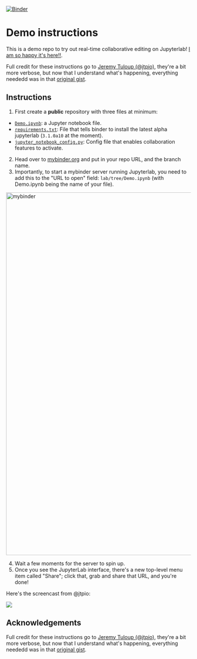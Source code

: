 [![Binder](https://mybinder.org/badge_logo.svg)](https://mybinder.org/v2/gh/firasm/RTC_test/main?urlpath=lab%2Ftree%2FDemo.ipynb)

# Demo instructions

This is a demo repo to try out real-time collaborative editing on Jupyterlab! [I am so happy it's here!!](https://github.com/jupyterlab/jupyterlab/issues/5382).

Full credit for these instructions go to [Jeremy Tuloup (@jtpio)](https://gist.github.com/jtpio/6ce26381703355e0ef1da4af742b7f72), they're a bit more verbose, but now that I understand what's happening, everything neededd was in that [original gist](https://gist.github.com/jtpio/6ce26381703355e0ef1da4af742b7f72).

## Instructions

1. First create a **public** repository with three files at minimum:
  - [`Demo.ipynb`](Demo.ipynb): a Jupyter notebook file.
  - [`requirements.txt`](requirements.txt): File that tells binder to install the latest alpha jupyterlab (`3.1.0a10` at the moment).
  - [`jupyter_notebook_config.py`](jupyter_notebook_config.py): Config file that enables collaboration features to activate.
2. Head over to [mybinder.org](https://mybinder.org) and put in your repo URL, and the branch name.
3. Importantly, to start a mybinder server running Jupyterlab, you need to add this to the "URL to open" field: `lab/tree/Demo.ipynb` (with Demo.ipynb being the name of your file).

<img width="990" alt="mybinder" src="https://user-images.githubusercontent.com/2507459/119846797-4aecdc80-bebf-11eb-9f14-a7fd200575b6.png">

4. Wait a few moments for the server to spin up.
5. Once you see the JupyterLab interface, there's a new top-level menu item called "Share"; click that, grab and share that URL, and you're done!

Here's the screencast from @jtpio:

![](https://user-images.githubusercontent.com/591645/117701750-e6940280-b1c7-11eb-92e6-2ce0331febeb.gif)

## Acknowledgements

Full credit for these instructions go to [Jeremy Tuloup (@jtpio)](https://gist.github.com/jtpio/6ce26381703355e0ef1da4af742b7f72), they're a bit more verbose, but now that I understand what's happening, everything neededd was in that [original gist](https://gist.github.com/jtpio/6ce26381703355e0ef1da4af742b7f72).
